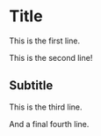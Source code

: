 # Title

This is the first line.

This is the second line!

## Subtitle

This is the third line.

And a final fourth line.
